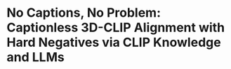# No Captions, No Problem: Captionless 3D-CLIP Alignment with Hard Negatives via CLIP Knowledge and LLMs
